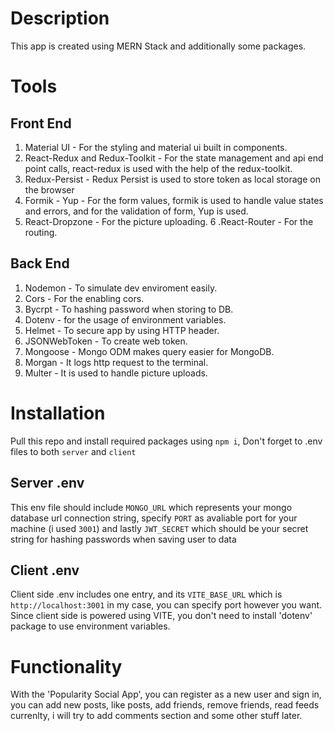 #   Description
This app is created using MERN Stack and additionally some packages.

#   Tools
##  Front End
1.  Material UI - For the styling and material ui built in components.
2.  React-Redux and Redux-Toolkit - For the state management and api end point calls, react-redux is used with the help of the redux-toolkit.
3.  Redux-Persist - Redux Persist is used to store token as local storage on the browser
4.  Formik - Yup - For the form values, formik is used to handle value states and errors, and for the validation of form, Yup is used.
5.  React-Dropzone - For the picture uploading.
6   .React-Router - For the routing.
##  Back End
1.  Nodemon - To simulate dev enviroment easily.
2.  Cors - For the enabling cors.
3.  Bycrpt - To hashing password when storing to DB.
4.  Dotenv - for the usage of environment variables.
5.  Helmet - To secure app by using HTTP header.
6.  JSONWebToken - To create web token.
7.  Mongoose - Mongo ODM makes query easier for MongoDB.
8.  Morgan - It logs http request to the terminal.
9.  Multer - It is used to handle picture uploads.

#   Installation
Pull this repo and install required packages using `npm i`, Don't forget to .env files to both `server` and `client`
##  Server .env
This env file should include `MONGO_URL` which represents your mongo database url connection string, specify `PORT` as avaliable port for your machine (i used `3001`) and lastly `JWT_SECRET` which should be your secret string for hashing passwords when saving user to data
##  Client .env
Client side .env includes one entry, and its `VITE_BASE_URL` which is `http://localhost:3001` in my case, you can specify port however you want. Since client side is powered using VITE, you don't need to install 'dotenv' package to use environment variables.


# Functionality 
With the 'Popularity Social App', you can register as a new user and sign in, you can add new posts, like posts, add friends, remove friends, read feeds currenlty, i will try to add comments section and some other stuff later.